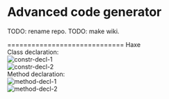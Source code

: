 Advanced code generator
=============================

TODO: rename repo.
TODO: make wiki.


=============================
Haxe<br/>
Class declaration:<br/>
![constr-decl-1](https://f.cloud.github.com/assets/1700940/2435994/95e4e840-add3-11e3-83f1-03d3d4b0badd.png)<br/>
![constr-decl-2](https://f.cloud.github.com/assets/1700940/2436001/b578ef6c-add3-11e3-8547-34446dcd332d.png)<br/>
Method declaration:<br/>
![method-decl-1](https://f.cloud.github.com/assets/1700940/2436014/fb236128-add3-11e3-83d6-14ed6bb7be7d.png)<br/>
![method-decl-2](https://f.cloud.github.com/assets/1700940/2436036/360d04b0-add4-11e3-9322-fe30cdf6dc45.png)<br/>
